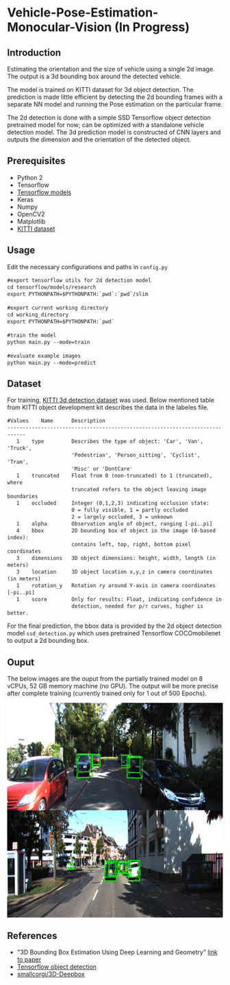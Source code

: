 # Vehicle-Pose-Estimation-Monocular-Vision (In Progress)

## Introduction

  Estimating the orientation and the size of vehicle using a single 2d image. The output is a 3d bounding box around the detected vehicle. 

The model is trained on KITTI dataset for 3d object detection. The prediction is made little efficient by detecting the 2d bounding frames with a separate NN model and running the Pose estimation on the particular frame.

The 2d detection is done with a simple SSD Tensorflow object detection pretrained model for now; can be optimized with a standalone vehicle detection model. The 3d prediction model is constructed of CNN layers and outputs the dimension and the orientation of the detected object.
    
## Prerequisites
  + Python 2
  + Tensorflow
  + [Tensorflow models](https://github.com/tensorflow/models)
  + Keras
  + Numpy
  + OpenCV2
  + Matplotlib
  + [KITTI dataset](http://www.cvlibs.net/datasets/kitti/eval_object.php?obj_benchmark=3d)
 
## Usage

Edit the necessary configurations and paths in `config.py`

```
#export tensorflow utils for 2d detection model
cd tensorflow/models/research
export PYTHONPATH=$PYTHONPATH:`pwd`:`pwd`/slim

#export current working directory
cd working_directory
export PYTHONPATH=$PYTHONPATH:`pwd`

#train the model
python main.py --mode=train

#evaluate example images
python main.py --mode=predict
```

## Dataset 

For training, [KITTI 3d detection dataset](http://www.cvlibs.net/datasets/kitti/eval_object.php?obj_benchmark=3d) was used. Below mentioned table from KITTI object development kit describes the data in the labeles file.

```
#Values    Name      Description
----------------------------------------------------------------------------
   1    type         Describes the type of object: 'Car', 'Van', 'Truck',
                     'Pedestrian', 'Person_sitting', 'Cyclist', 'Tram',
                     'Misc' or 'DontCare'
   1    truncated    Float from 0 (non-truncated) to 1 (truncated), where
                     truncated refers to the object leaving image boundaries
   1    occluded     Integer (0,1,2,3) indicating occlusion state:
                     0 = fully visible, 1 = partly occluded
                     2 = largely occluded, 3 = unknown
   1    alpha        Observation angle of object, ranging [-pi..pi]
   4    bbox         2D bounding box of object in the image (0-based index):
                     contains left, top, right, bottom pixel coordinates
   3    dimensions   3D object dimensions: height, width, length (in meters)
   3    location     3D object location x,y,z in camera coordinates (in meters)
   1    rotation_y   Rotation ry around Y-axis in camera coordinates [-pi..pi]
   1    score        Only for results: Float, indicating confidence in
                     detection, needed for p/r curves, higher is better.
```

For the final prediction, the bbox data is provided by the 2d object detection model `ssd_detection.py` which uses pretrained Tensorflow COCOmobilenet to output a 2d bounding box.

## Ouput

The below images are the ouput from the partially trained model on 8 vCPUs, 52 GB memory machine (no GPU). The output will be more precise after complete training (currently trained only for 1 out of 500 Epochs).

   <img src="./example_data/output_predi/001012.png" width = "700" height = "250" align=center />

   <img src="./example_data/output_predi/001016.png" width = "700" height = "250" align=center />

## References

+ "3D Bounding Box Estimation Using Deep Learning and Geometry" [link to paper](https://arxiv.org/abs/1612.00496)
+ [Tensorflow object detection](https://github.com/tensorflow/models)
+ [smallcorgi/3D-Deepbox](https://github.com/smallcorgi/3D-Deepbox)
